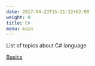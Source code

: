 ```yaml
---
date: 2017-04-23T15:21:22+02:00
weight: 0
title: C#
menu: main
---
```


List of topics about C# language

[Basics](./basics)
